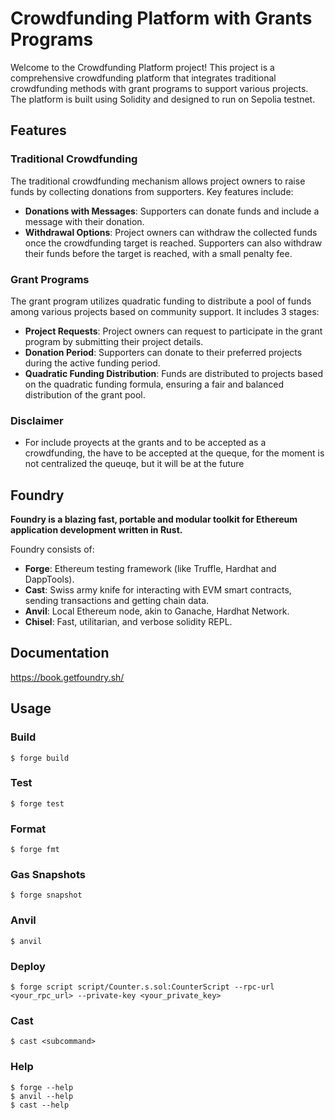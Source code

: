 # Crowdfunding Platform with Grants Programs

Welcome to the Crowdfunding Platform project! This project is a comprehensive crowdfunding platform that integrates traditional crowdfunding methods with grant programs to support various projects. The platform is built using Solidity and designed to run on Sepolia testnet.

## Features

### Traditional Crowdfunding

The traditional crowdfunding mechanism allows project owners to raise funds by collecting donations from supporters. Key features include:
- **Donations with Messages**: Supporters can donate funds and include a message with their donation.
- **Withdrawal Options**: Project owners can withdraw the collected funds once the crowdfunding target is reached. Supporters can also withdraw their funds before the target is reached, with a small penalty fee.

### Grant Programs

The grant program utilizes quadratic funding to distribute a pool of funds among various projects based on community support. It includes 3 stages:
- **Project Requests**: Project owners can request to participate in the grant program by submitting their project details.
- **Donation Period**: Supporters can donate to their preferred projects during the active funding period.
- **Quadratic Funding Distribution**: Funds are distributed to projects based on the quadratic funding formula, ensuring a fair and balanced distribution of the grant pool.

### Disclaimer
- For include proyects at the grants and to be accepted as a crowdfunding, the have to be accepted at the queque, for the moment is not centralized the queuqe, but it will be at the future

## Foundry

**Foundry is a blazing fast, portable and modular toolkit for Ethereum application development written in Rust.**

Foundry consists of:

-   **Forge**: Ethereum testing framework (like Truffle, Hardhat and DappTools).
-   **Cast**: Swiss army knife for interacting with EVM smart contracts, sending transactions and getting chain data.
-   **Anvil**: Local Ethereum node, akin to Ganache, Hardhat Network.
-   **Chisel**: Fast, utilitarian, and verbose solidity REPL.

## Documentation

https://book.getfoundry.sh/

## Usage

### Build

```shell
$ forge build
```

### Test

```shell
$ forge test
```

### Format

```shell
$ forge fmt
```

### Gas Snapshots

```shell
$ forge snapshot
```

### Anvil

```shell
$ anvil
```

### Deploy

```shell
$ forge script script/Counter.s.sol:CounterScript --rpc-url <your_rpc_url> --private-key <your_private_key>
```

### Cast

```shell
$ cast <subcommand>
```

### Help

```shell
$ forge --help
$ anvil --help
$ cast --help
```
